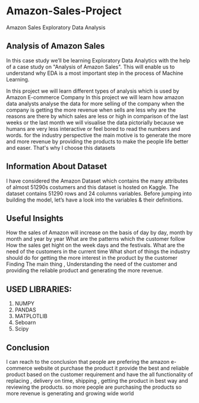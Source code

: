 # Amazon-Sales-Project
Amazon Sales Exploratory Data Analysis

## Analysis of Amazon Sales
In this case study we’ll be learning Exploratory Data Analytics with the help of a case study on "Analysis of Amazon Sales". This will
enable us to understand why EDA is a most important step in the process of Machine Learning.


In this project we will learn different types of analysis which is used by Amazon E-commerce Company In this project we will learn how amazon data analysts analyse the data for more selling of the company when the company is getting the more revenue when sells are less why are the reasons are there by which
sales are less or high in comparison of the last weeks or the last month we will visualise the data pictorially because we humans are very less interactive or feel bored to read the numbers and words. for the industry perspective the main motive is to generate the more and more revenue by providing the products to make the people life
better and easer. That's why I choose this datasets

## Information About Dataset

I have considered the Amazon Dataset which contains the many attributes of almost 51290s costumers and this dataset is hosted on Kaggle. The dataset contains 51290 rows and 24 columns variables. Before jumping into building the model, let’s have a look into the variables & their definitions.

## Useful Insights 

How the sales of Amazon will increase on the basis of day by day, month by month and year by year What are the patterns which the customer follow How the sales get hight on the week days and the festivals. What are the need of the customers in the current time What short of things the industry should do for getting the more interest in the product by the customer Finding The main thing , Understanding the need of the customer and providing the reliable product and generating the more revenue.

## USED LIBRARIES:
1. NUMPY
2. PANDAS
3. MATPLOTLIB
4. Seboarn
5. Scipy


## Conclusion
I can reach to the conclusion that people are prefering the amazon e-commerce website ot purchase the product it provide the best and reliable product based on the customer requirement and have the all functionality of replacing , delivery on time, shipping , getting the product in best way and reviewing the products. so more people are purchasing the products so more revenue is generating and growing wide world
